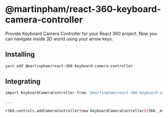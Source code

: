 # @martinpham/react-360-keyboard-camera-controller

Provide Keyboard Camera Controller for your React 360 project. Now you can navigate inside 3D world using your arrow keys.

## Installing

```sh
yarn add @martinpham/react-360-keyboard-camera-controller
```

## Integrating

```sh
import KeyboardCameraController from '@martinpham/react-360-keyboard-camera-controller';

...

r360.controls.addCameraController(new KeyboardCameraController(r360._eventLayer));
```

